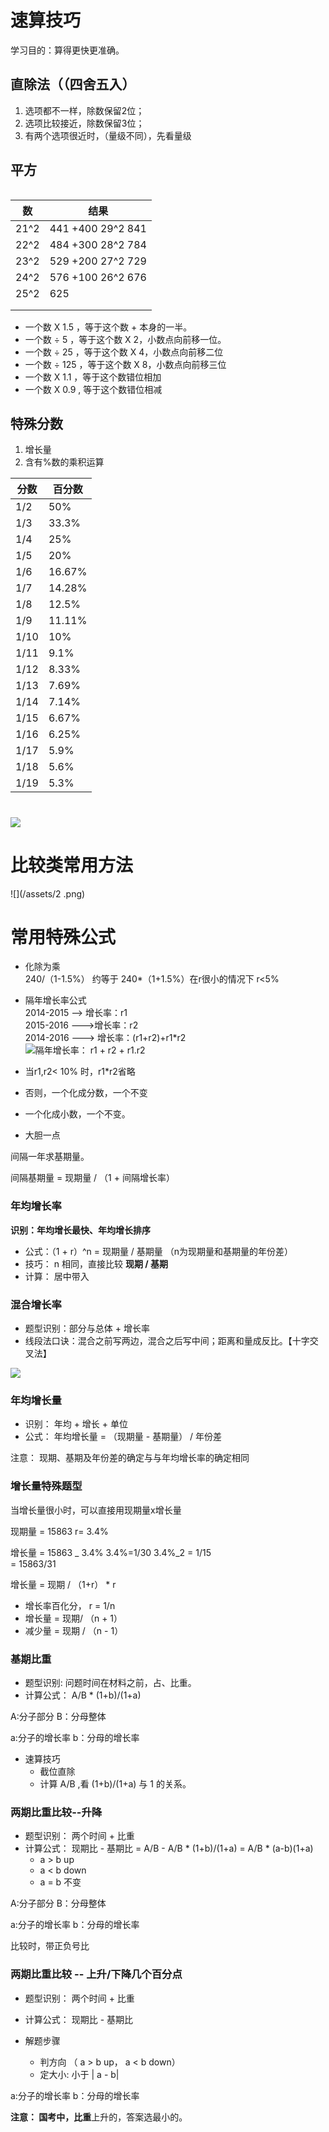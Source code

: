 # 速算技巧

学习目的：算得更快更准确。

## 直除法（（四舍五入）

1. 选项都不一样，除数保留2位；
2. 选项比较接近，除数保留3位；
3. 有两个选项很近时，（量级不同），先看量级

## 平方

|  |
| :--- |


| 数 | 结果 |
| --- | --- |
| 21^2 | 441    +400   29^2   841 |
| 22^2 | 484 +300    28^2   784 |
| 23^2 | 529  +200    27^2   729 |
| 24^2 | 576  +100 26^2  676 |
| 25^2 | 625 |
|  |  |
|  |  |

* 一个数 X 1.5 ，等于这个数 + 本身的一半。
* 一个数 ÷ 5 ，等于这个数 X 2，小数点向前移一位。
* 一个数 ÷ 25 ，等于这个数 X 4，小数点向前移二位
* 一个数 ÷ 125 ，等于这个数 X 8，小数点向前移三位
* 一个数 X 1.1 ，等于这个数错位相加
* 一个数 X 0.9 , 等于这个数错位相减

## 特殊分数

1. 增长量
2. 含有%数的乘积运算

| 分数 | 百分数 |
| --- | --- |
| 1/2 | 50% |
| 1/3 | 33.3% |
| 1/4 | 25% |
| 1/5 | 20% |
| 1/6 | 16.67% |
| 1/7 | 14.28% |
| 1/8 | 12.5% |
| 1/9 | 11.11% |
| 1/10 | 10% |
| 1/11 | 9.1% |
| 1/12 | 8.33% |
| 1/13 | 7.69% |
| 1/14 | 7.14% |
| 1/15 | 6.67% |
| 1/16 | 6.25% |
| 1/17 | 5.9% |
| 1/18 | 5.6% |
| 1/19 | 5.3% |

# ![](/assets/分数百分比记忆.png)

# 比较类常用方法

![](/assets/2 .png)

# 常用特殊公式

* 化除为乘  
  240/（1-1.5%） 约等于 240\*（1+1.5%）在r很小的情况下  r&lt;5%

* 隔年增长率公式  
  2014-2015 --&gt; 增长率：r1  
  2015-2016 ---&gt;增长率：r2  
  2014-2016  ---&gt; 增长率：\(r1+r2\)+r1\*r2  
  ![](/assets/zzl.png)隔年增长率： r1 + r2 + r1.r2

* 当r1,r2&lt; 10% 时，r1\*r2省略

* 否则，一个化成分数，一个不变

* 一个化成小数，一个不变。

* 大胆一点

间隔一年求基期量。

间隔基期量 = 现期量 / （1 + 间隔增长率）

### 年均增长率

**识别：年均增长最快、年均增长排序**

* 公式：（1  + r）^n = 现期量 / 基期量 （n为现期量和基期量的年份差）
* 技巧： n 相同，直接比较 **现期 / 基期**
* 计算： 居中带入

### 混合增长率

* 题型识别：部分与总体 + 增长率
* 线段法口诀：混合之前写两边，混合之后写中间；距离和量成反比。【十字交叉法】

![](/assets/import.png)

### 年均增长量

* 识别： 年均 + 增长 + 单位
* 公式： 年均增长量 = （现期量 - 基期量） / 年份差 

注意： 现期、基期及年份差的确定与与年均增长率的确定相同

### 

### 增长量特殊题型

当增长量很小时，可以直接用现期量x增长量

现期量 = 15863   r= 3.4%

增长量 = 15863 \_ 3.4%     3.4%=1/30   3.4%\_2 = 1/15  
      = 15863/31

增长量 = 现期  / （1+r） \* r

* 增长率百化分， r = 1/n
* 增长量 = 现期/ （n + 1） 
* 减少量 = 现期 / （n - 1） 

### 基期比重

* 题型识别: 问题时间在材料之前，占、比重。
* 计算公式：  A/B \* \(1+b\)/\(1+a\)

A:分子部分  B：分母整体

a:分子的增长率 b：分母的增长率

* 速算技巧
  * 截位直除
  * 计算 A/B ,看  \(1+b\)/\(1+a\) 与 1 的关系。

### 两期比重比较--升降

* 题型识别： 两个时间  + 比重
* 计算公式： 现期比 - 基期比 = A/B - A/B \* \(1+b\)/\(1+a\) = A/B \* \(a-b\)\(1+a\)
  * a &gt; b  up
  * a &lt; b down
  * a = b 不变 

A:分子部分  B：分母整体

a:分子的增长率 b：分母的增长率

比较时，带正负号比

### 两期比重比较 -- 上升/下降几个百分点

* 题型识别： 两个时间 + 比重

* 计算公式： 现期比 -  基期比

* 解题步骤
  * 判方向 （ a &gt; b up， a &lt; b down）
  * 定大小: 小于 \| a - b\| 

a:分子的增长率 b：分母的增长率

**注意： 国考中，比重**上升的，答案选最小的。

